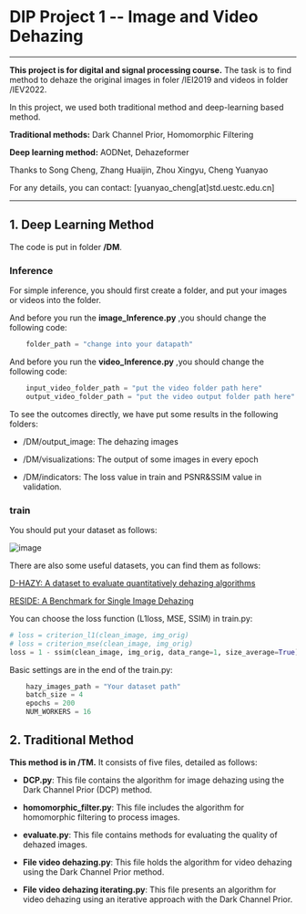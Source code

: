 # DIP Project 1 -- Image and Video Dehazing 


------------

**This project is for digital and signal processing course.** The task is to find method to dehaze the original images in foler /IEI2019 and videos in folder /IEV2022.

In this project, we used both traditional method and deep-learning based method.

**Traditional methods:** Dark Channel Prior, Homomorphic Filtering

**Deep learning method:** AODNet, Dehazeformer

Thanks to Song Cheng, Zhang Huaijin, Zhou Xingyu, Cheng Yuanyao

For any details, you can contact: [yuanyao_cheng[at]std.uestc.edu.cn]

------------
## 1. Deep Learning Method
The code is put in folder **/DM**.  
### Inference
For simple inference, you should first create a folder, and put your images or videos into the folder.

And before you run the **image_Inference.py** ,you should change the following code:
```python
    folder_path = "change into your datapath"
```

And before you run the **video_Inference.py** ,you should change the following code:
```python
    input_video_folder_path = "put the video folder path here"
    output_video_folder_path = "put the video output folder path here"
```

To see the outcomes directly, we have put some results in the following folders:

- /DM/output_image: The dehazing images

- /DM/visualizations: The output of some images in every epoch

- /DM/indicators: The loss value in train and PSNR&SSIM value in validation.


### train
You should put your dataset as follows:

![image](https://github.com/user-attachments/assets/8b545fca-f62c-4901-9e40-bd823d3734e5)


There are also some useful datasets, you can find them as follows:

[D-HAZY: A dataset to evaluate quantitatively dehazing algorithms](http://https://ieeexplore.ieee.org/document/7532754 "D-HAZY: A dataset to evaluate quantitatively dehazing algorithms") 

[RESIDE: A Benchmark for Single Image Dehazing](https://sites.google.com/view/reside-dehaze-datasets/reside-standard "RESIDE: A Benchmark for Single Image Dehazing")

You can choose the loss function (L1loss, MSE, SSIM) in train.py:
```python
# loss = criterion_l1(clean_image, img_orig)
# loss = criterion_mse(clean_image, img_orig)
loss = 1 - ssim(clean_image, img_orig, data_range=1, size_average=True)
```


Basic settings are in the end of the train.py:
```python
    hazy_images_path = "Your dataset path"
    batch_size = 4
    epochs = 200
    NUM_WORKERS = 16
```

## 2. Traditional Method
**This method is in /TM.** It consists of five files, detailed as follows:


- **DCP.py**: This file contains the algorithm for image dehazing using the Dark Channel Prior (DCP) method.
  
- **homomorphic_filter.py**: This file includes the algorithm for homomorphic filtering to process images.
  
- **evaluate.py**: This file contains methods for evaluating the quality of dehazed images.
  
- **File video dehazing.py**: This file holds the algorithm for video dehazing using the Dark Channel Prior method.
  
- **File video dehazing iterating.py**: This file presents an algorithm for video dehazing using an iterative approach with the Dark Channel Prior.
